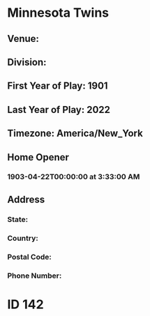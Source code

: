 # Minnesota Twins
## Venue: 
## Division: 
## First Year of Play: 1901
## Last Year of Play: 2022
## Timezone: America/New_York
## Home Opener
### 1903-04-22T00:00:00 at 3:33:00 AM
## Address
### 
### State: 
### Country: 
### Postal Code: 
### Phone Number: 
# ID 142